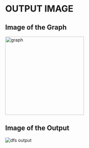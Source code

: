 # OUTPUT IMAGE

<p>
  <h2>Image of the Graph</h2>
  <img src="https://github.com/priyankarkoley/DAA/assets/103280360/bd020478-7fc6-439e-a397-6c52c50485b9" alt="graph" width="250"/>

  <h2>Image of the Output</h2>
  <img src="https://github.com/priyankarkoley/DAA/assets/103280360/81a0a2b7-9783-46a8-bc43-ebbc7c729628" alt="dfs output"/>
</p>
